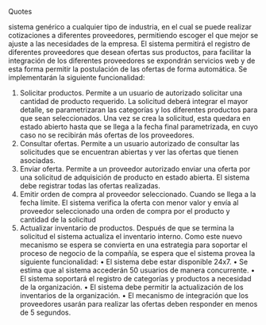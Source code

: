 Quotes

sistema genérico a cualquier tipo de industria, en el cual se puede realizar cotizaciones a diferentes proveedores, permitiendo escoger el que mejor se ajuste a las necesidades de la empresa. El sistema permitirá el registro de diferentes proveedores que desean ofertas sus productos, para facilitar la integración de los diferentes proveedores se expondrán servicios web y de esta forma permitir la postulación de las ofertas de forma automática.
Se implementarán la siguiente funcionalidad:
1. Solicitar productos. Permite a un usuario de autorizado solicitar una cantidad de producto requerido. La solicitud deberá integrar el mayor detalle, se parametrizaran las categorías y los diferentes productos para que sean seleccionados. Una vez se crea la solicitud, esta quedara en estado abierto hasta que se llega a la fecha final parametrizada, en cuyo caso no se recibirán más ofertas de los proveedores.
2. Consultar ofertas. Permite a un usuario autorizado de consultar las solicitudes que se encuentran abiertas y ver las ofertas que tienen asociadas.
3. Enviar oferta. Permite a un proveedor autorizado enviar una oferta por una solicitud de adquisición de producto en estado abierta. El sistema debe registrar todas las ofertas realizadas.
4. Emitir orden de compra al proveedor seleccionado. Cuando se llega a la fecha límite. El sistema verifica la oferta con menor valor y envía al proveedor seleccionado una orden de compra por el producto y cantidad de la solicitud
5. Actualizar inventario de productos. Después de que se termina la solicitud el sistema actualiza el inventario interno.
Como este nuevo mecanismo se espera se convierta en una estrategia para soportar el proceso de negocio de la compañía, se espera que el sistema provea la siguiente funcionalidad:
• El sistema debe estar disponible 24x7.
• Se estima que al sistema accederán 50 usuarios de manera concurrente.
• El sistema soportará el registro de categorías y productos a necesidad de la organización.
• El sistema debe permitir la actualización de los inventarios de la organización.
• El mecanismo de integración que los proveedores usarán para realizar las ofertas deben responder en menos de 5 segundos.
